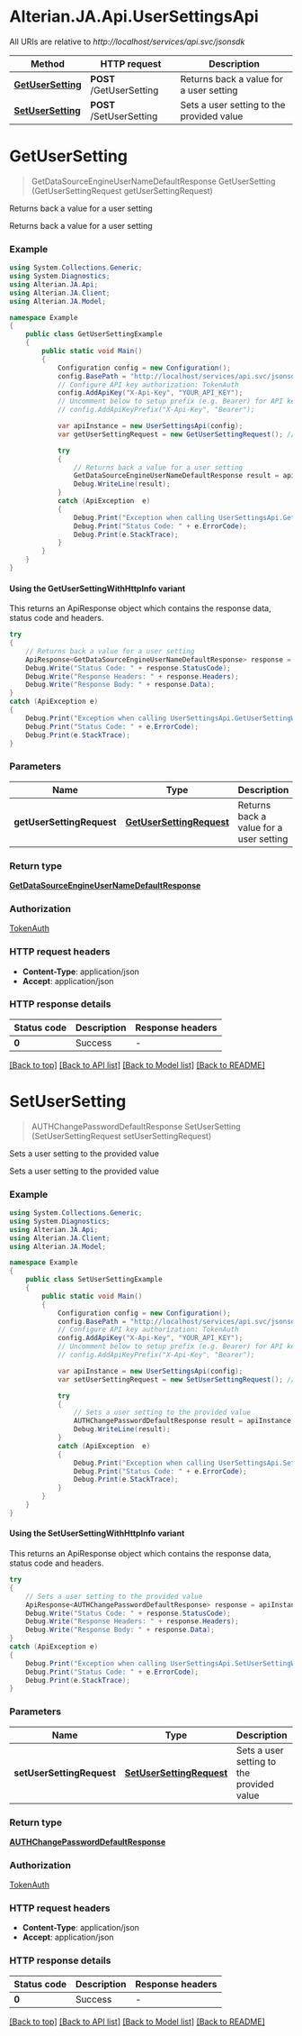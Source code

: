 # Alterian.JA.Api.UserSettingsApi

All URIs are relative to *http://localhost/services/api.svc/jsonsdk*

| Method | HTTP request | Description |
|--------|--------------|-------------|
| [**GetUserSetting**](UserSettingsApi.md#getusersetting) | **POST** /GetUserSetting | Returns back a value for a user setting |
| [**SetUserSetting**](UserSettingsApi.md#setusersetting) | **POST** /SetUserSetting | Sets a user setting to the provided value |

<a id="getusersetting"></a>
# **GetUserSetting**
> GetDataSourceEngineUserNameDefaultResponse GetUserSetting (GetUserSettingRequest getUserSettingRequest)

Returns back a value for a user setting

Returns back a value for a user setting

### Example
```csharp
using System.Collections.Generic;
using System.Diagnostics;
using Alterian.JA.Api;
using Alterian.JA.Client;
using Alterian.JA.Model;

namespace Example
{
    public class GetUserSettingExample
    {
        public static void Main()
        {
            Configuration config = new Configuration();
            config.BasePath = "http://localhost/services/api.svc/jsonsdk";
            // Configure API key authorization: TokenAuth
            config.AddApiKey("X-Api-Key", "YOUR_API_KEY");
            // Uncomment below to setup prefix (e.g. Bearer) for API key, if needed
            // config.AddApiKeyPrefix("X-Api-Key", "Bearer");

            var apiInstance = new UserSettingsApi(config);
            var getUserSettingRequest = new GetUserSettingRequest(); // GetUserSettingRequest | Returns back a value for a user setting

            try
            {
                // Returns back a value for a user setting
                GetDataSourceEngineUserNameDefaultResponse result = apiInstance.GetUserSetting(getUserSettingRequest);
                Debug.WriteLine(result);
            }
            catch (ApiException  e)
            {
                Debug.Print("Exception when calling UserSettingsApi.GetUserSetting: " + e.Message);
                Debug.Print("Status Code: " + e.ErrorCode);
                Debug.Print(e.StackTrace);
            }
        }
    }
}
```

#### Using the GetUserSettingWithHttpInfo variant
This returns an ApiResponse object which contains the response data, status code and headers.

```csharp
try
{
    // Returns back a value for a user setting
    ApiResponse<GetDataSourceEngineUserNameDefaultResponse> response = apiInstance.GetUserSettingWithHttpInfo(getUserSettingRequest);
    Debug.Write("Status Code: " + response.StatusCode);
    Debug.Write("Response Headers: " + response.Headers);
    Debug.Write("Response Body: " + response.Data);
}
catch (ApiException e)
{
    Debug.Print("Exception when calling UserSettingsApi.GetUserSettingWithHttpInfo: " + e.Message);
    Debug.Print("Status Code: " + e.ErrorCode);
    Debug.Print(e.StackTrace);
}
```

### Parameters

| Name | Type | Description | Notes |
|------|------|-------------|-------|
| **getUserSettingRequest** | [**GetUserSettingRequest**](GetUserSettingRequest.md) | Returns back a value for a user setting |  |

### Return type

[**GetDataSourceEngineUserNameDefaultResponse**](GetDataSourceEngineUserNameDefaultResponse.md)

### Authorization

[TokenAuth](../README.md#TokenAuth)

### HTTP request headers

 - **Content-Type**: application/json
 - **Accept**: application/json


### HTTP response details
| Status code | Description | Response headers |
|-------------|-------------|------------------|
| **0** | Success |  -  |

[[Back to top]](#) [[Back to API list]](../README.md#documentation-for-api-endpoints) [[Back to Model list]](../README.md#documentation-for-models) [[Back to README]](../README.md)

<a id="setusersetting"></a>
# **SetUserSetting**
> AUTHChangePasswordDefaultResponse SetUserSetting (SetUserSettingRequest setUserSettingRequest)

Sets a user setting to the provided value

Sets a user setting to the provided value

### Example
```csharp
using System.Collections.Generic;
using System.Diagnostics;
using Alterian.JA.Api;
using Alterian.JA.Client;
using Alterian.JA.Model;

namespace Example
{
    public class SetUserSettingExample
    {
        public static void Main()
        {
            Configuration config = new Configuration();
            config.BasePath = "http://localhost/services/api.svc/jsonsdk";
            // Configure API key authorization: TokenAuth
            config.AddApiKey("X-Api-Key", "YOUR_API_KEY");
            // Uncomment below to setup prefix (e.g. Bearer) for API key, if needed
            // config.AddApiKeyPrefix("X-Api-Key", "Bearer");

            var apiInstance = new UserSettingsApi(config);
            var setUserSettingRequest = new SetUserSettingRequest(); // SetUserSettingRequest | Sets a user setting to the provided value

            try
            {
                // Sets a user setting to the provided value
                AUTHChangePasswordDefaultResponse result = apiInstance.SetUserSetting(setUserSettingRequest);
                Debug.WriteLine(result);
            }
            catch (ApiException  e)
            {
                Debug.Print("Exception when calling UserSettingsApi.SetUserSetting: " + e.Message);
                Debug.Print("Status Code: " + e.ErrorCode);
                Debug.Print(e.StackTrace);
            }
        }
    }
}
```

#### Using the SetUserSettingWithHttpInfo variant
This returns an ApiResponse object which contains the response data, status code and headers.

```csharp
try
{
    // Sets a user setting to the provided value
    ApiResponse<AUTHChangePasswordDefaultResponse> response = apiInstance.SetUserSettingWithHttpInfo(setUserSettingRequest);
    Debug.Write("Status Code: " + response.StatusCode);
    Debug.Write("Response Headers: " + response.Headers);
    Debug.Write("Response Body: " + response.Data);
}
catch (ApiException e)
{
    Debug.Print("Exception when calling UserSettingsApi.SetUserSettingWithHttpInfo: " + e.Message);
    Debug.Print("Status Code: " + e.ErrorCode);
    Debug.Print(e.StackTrace);
}
```

### Parameters

| Name | Type | Description | Notes |
|------|------|-------------|-------|
| **setUserSettingRequest** | [**SetUserSettingRequest**](SetUserSettingRequest.md) | Sets a user setting to the provided value |  |

### Return type

[**AUTHChangePasswordDefaultResponse**](AUTHChangePasswordDefaultResponse.md)

### Authorization

[TokenAuth](../README.md#TokenAuth)

### HTTP request headers

 - **Content-Type**: application/json
 - **Accept**: application/json


### HTTP response details
| Status code | Description | Response headers |
|-------------|-------------|------------------|
| **0** | Success |  -  |

[[Back to top]](#) [[Back to API list]](../README.md#documentation-for-api-endpoints) [[Back to Model list]](../README.md#documentation-for-models) [[Back to README]](../README.md)

